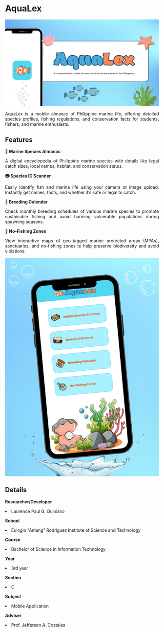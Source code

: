 # AquaLex

<img src="https://github.com/Renceskieee/AquaLex_Quiniano/blob/main/assets/readme/AquaLex%20-%20Cover.jpg" alt="Logo" />

<p align="justify">
AquaLex is a mobile almanac of Philippine marine life, offering detailed species profiles, fishing regulations, and conservation facts for students, fishers, and marine enthusiasts.
</p>

## Features

<p><strong>📘 Marine Species Almanac</strong></p>
<p align="justify">
A digital encyclopedia of Philippine marine species with details like legal catch sizes, local names, habitat, and conservation status.
</p>
<p><strong>📷 Species ID Scanner</strong></p>
<p align="justify">
Easily identify fish and marine life using your camera or image upload. Instantly get names, facts, and whether it’s safe or legal to catch.
</p>
<p><strong>📅 Breeding Calendar</strong></p>
<p align="justify">
Check monthly breeding schedules of various marine species to promote sustainable fishing and avoid harming vulnerable populations during spawning seasons.
</p>
<p><strong>🚫 No-Fishing Zones</strong></p>
<p align="justify">
View interactive maps of geo-tagged marine protected areas (MPAs), sanctuaries, and no-fishing zones to help preserve biodiversity and avoid violations.
</p>

<img src="https://github.com/Renceskieee/AquaLex_Quiniano/blob/main/assets/readme/AquaLex%20-%20Dashboard.png" alt="Logo" />

## Details

<p><strong>Researcher/Developer</strong></p>
<li>Laurence Paul G. Quiniano</li>

<p><strong>School</strong></p>
<li>Eulogio "Amang" Rodriguez Institute of Science and Technology</li>

<p><strong>Course</strong></p>
<li>Bachelor of Science in Information Technology</li>

<p><strong>Year</strong></p>
<li>3rd year</li>

<p><strong>Section</strong></p>
<li>C</li>

<p><strong>Subject</strong></p>
<li>Mobile Application</li>

<p><strong>Adviser</strong></p>
<li>Prof. Jefferson A. Costales</li>